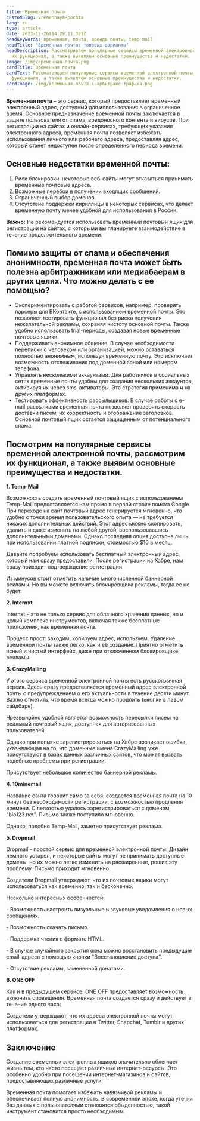 ```yaml
---
title: Временная почта
customSlug: vremennaya-pochta
lang: ru
type: article
date: 2023-12-26T14:29:11.321Z
headKeywords: временная, почта, аренда почты, temp mail
headTitle: "Временная почта: топовые варианты"
headDescription: Рассматриваем популярные сервисы временной электронной почты,
  их функционал, а также выявляем основные преимущества и недостатки.
image: /img/временная-почта.png
cardTitle: Временная почта
cardText: Рассматриваем популярные сервисы временной электронной почты, их
  функционал, а также выявляем основные преимущества и недостатки.
cardImage: /img/временная-почта-в-арбитраже-трафика.png
---
```

**Временная почта** – это сервис, который предоставляет временный электронный адрес, доступный для использования в ограниченное время. Основное предназначение временной почты заключается в защите пользователя от спама, вредоносного контента и вирусов. При регистрации на сайтах и онлайн-сервисах, требующих указания электронного адреса, временная почта позволяет избежать использования личного или рабочего адреса, предоставляя адрес, который станет недоступен после определенного периода времени.

## Основные недостатки временной почты:

1. Риск блокировки: некоторые веб-сайты могут отказаться принимать временные почтовые адреса.
2. Возможные перебои в получении входящих сообщений.
3. Ограниченный выбор доменов.
4. Отсутствие поддержки кириллицы в некоторых сервисах, что делает временную почту менее удобной для использования в России.

**Важно:** Не рекомендуется использовать временный почтовый ящик для регистрации на сайтах, с которыми вы планируете взаимодействие в течение продолжительного времени.

## Помимо защиты от спама и обеспечения анонимности, временная почта может быть полезна арбитражникам или медиабаерам в других целях. Что можно делать с ее помощью?

* Экспериментировать с работой сервисов, например, проверять парсеры для ВКонтакте, с использованием временной почты. Это позволяет тестировать функционал без риска получения нежелательной рекламы, сохраняя чистоту основной почты. Также удобно использовать trial-периоды, создавая новые временные почтовые ящики.
* Поддерживать анонимное общение. В случае необходимости переписки с человеком или организацией, можно оставаться полностью анонимным, используя временную почту. Это исключает возможность отслеживания под доменной зоной или номером телефона.
* Управлять несколькими аккаунтами. Для работников в социальных сетях временные почты удобны для создания нескольких аккаунтов, активируя их через sms-активаторы. Эта стратегия применима и на других платформах.
* Тестировать эффективность рассыльщиков. В случае работы с e-mail рассылками временная почта позволяет проверять скорость доставки писем, их корректность и отображение заголовков. Основной почтовый ящик остается защищенным от потенциального спама.

## Посмотрим на популярные сервисы временной электронной почты, рассмотрим их функционал, а также выявим основные преимущества и недостатки.

**1. Temp-Mail**

Возможность создать временный почтовый ящик с использованием Temp-Mail предоставляется нам прямо в первой строке поиска Google. При переходе на сайт почтовый адрес генерируется мгновенно, что удобно с точки зрения пользовательского опыта — не требуется никаких дополнительных действий. Этот адрес можно скопировать, удалить и даже изменить на любой другой, воспользовавшись дополнительными доменами. Однако последняя опция доступна лишь при использовании платной подписки, стоимостью $10 в месяц.

Давайте попробуем использовать бесплатный электронный адрес, который нам сразу предоставили. После регистрации на Хабре, нам сразу приходит подтверждение регистрации.

Из минусов стоит отметить наличие многочисленной баннерной рекламы. Но вы можете включить блокировщика рекламы, тогда ее не будет.

**2. Internxt**

Internxt - это не только сервис для облачного хранения данных, но и целый комплекс инструментов, включая также бесплатные приложения, как временная почта.

Процесс прост: заходим, копируем адрес, используем. Удаление временной почты также легко, как и её создание. Приятно отметить ясный и чистый интерфейс, даже при отключенном блокировщике рекламы.

**3. CrazyMailing**

У этого сервиса временной электронной почты есть русскоязычная версия. Здесь сразу предоставляется временный адрес электронной почты с предупреждением о его актуальности в течение десяти минут. Важно отметить, что время всегда можно продлить (кнопки в левом сайдбаре).

Чрезвычайно удобной является возможность пересылки писем на реальный почтовый ящик, доступная для авторизованных пользователей.

Однако при попытке зарегистрироваться на Хабре возникает ошибка, указывающая на то, что доменные имена CrazyMailing уже присутствуют в базах данных различных сайтов, что может вызвать подобные проблемы при регистрации.

Присутствует небольшое количество баннерной рекламы.

**4. 10minemail**

Название сайта говорит само за себя: создается временная почта на 10 минут без необходимости регистрации, с возможностью продления времени. С легкостью удалось зарегистрироваться с доменом "bio123.net". Письмо также поступило мгновенно.

Однако, подобно Temp-Mail, заметно присутствует реклама.

**5. Dropmail**

Dropmail - простой сервис для временной электронной почты. Дизайн немного устарел, и некоторые сайты могут не принимать доступные домены, но их можно легко изменить на расширенные, решив эту проблему. Письмо приходит мгновенно.

Создатели Dropmail утверждают, что их почтовые ящики могут использоваться как временно, так и бесконечно.

Несколько интересных особенностей:

\- Возможность настроить визуальные и звуковые уведомления о новых сообщениях.

\- Возможность скачать письмо.

\- Поддержка чтения в формате HTML.

\- В случае случайного закрытия окна можно восстановить предыдущие email-адреса с помощью кнопки "Восстановление доступа".

\- Отсутствие рекламы, замененной донатами.

**6. ONE OFF**

Как и в предыдущем сервисе, ONE OFF предоставляет возможность включить оповещения. Временная почта создается сразу и действует в течение одного часа:

Создатели утверждают, что их адреса электронной почты могут использоваться для регистрации в Twitter, Snapchat, Tumblr и других платформах.

## Заключение 

Создание временных электронных ящиков значительно облегчает жизнь тем, кто часто посещает различные интернет-ресурсы. Это особенно удобно при посещении интернет-магазинов и сайтов, предоставляющих различные услуги.

Временная почта помогает избежать навязчивой рекламы и обеспечивает полную анонимность. В современной эпохе, когда утечки баз данных с пользователями становятся обыденностью, такой инструмент становится просто необходимым.